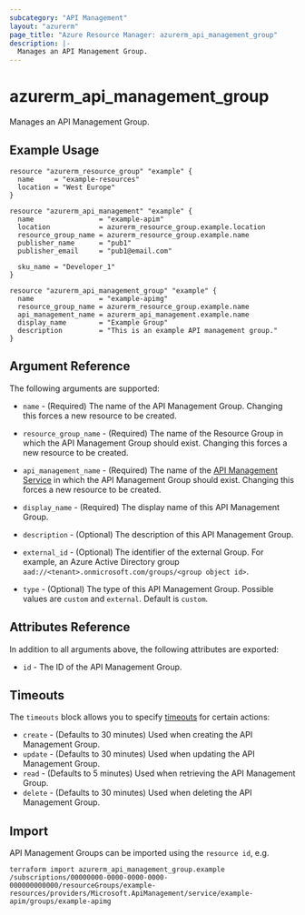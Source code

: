 ```yaml
---
subcategory: "API Management"
layout: "azurerm"
page_title: "Azure Resource Manager: azurerm_api_management_group"
description: |-
  Manages an API Management Group.
---
```


# azurerm_api_management_group

Manages an API Management Group.

## Example Usage

```hcl
resource "azurerm_resource_group" "example" {
  name     = "example-resources"
  location = "West Europe"
}

resource "azurerm_api_management" "example" {
  name                = "example-apim"
  location            = azurerm_resource_group.example.location
  resource_group_name = azurerm_resource_group.example.name
  publisher_name      = "pub1"
  publisher_email     = "pub1@email.com"

  sku_name = "Developer_1"
}

resource "azurerm_api_management_group" "example" {
  name                = "example-apimg"
  resource_group_name = azurerm_resource_group.example.name
  api_management_name = azurerm_api_management.example.name
  display_name        = "Example Group"
  description         = "This is an example API management group."
}
```

## Argument Reference

The following arguments are supported:

* `name` - (Required) The name of the API Management Group. Changing this forces a new resource to be created.

* `resource_group_name` - (Required) The name of the Resource Group in which the API Management Group should exist. Changing this forces a new resource to be created.

* `api_management_name` - (Required) The name of the [API Management Service](api_management.html) in which the API Management Group should exist. Changing this forces a new resource to be created.

* `display_name` - (Required) The display name of this API Management Group.

* `description` - (Optional) The description of this API Management Group.

* `external_id` - (Optional) The identifier of the external Group. For example, an Azure Active Directory group `aad://<tenant>.onmicrosoft.com/groups/<group object id>`.

* `type` - (Optional) The type of this API Management Group. Possible values are `custom` and `external`. Default is `custom`.

## Attributes Reference

In addition to all arguments above, the following attributes are exported:

* `id` - The ID of the API Management Group.

## Timeouts

The `timeouts` block allows you to specify [timeouts](https://www.terraform.io/language/resources/syntax#operation-timeouts) for certain actions:

* `create` - (Defaults to 30 minutes) Used when creating the API Management Group.
* `update` - (Defaults to 30 minutes) Used when updating the API Management Group.
* `read` - (Defaults to 5 minutes) Used when retrieving the API Management Group.
* `delete` - (Defaults to 30 minutes) Used when deleting the API Management Group.

## Import

API Management Groups can be imported using the `resource id`, e.g.

```shell
terraform import azurerm_api_management_group.example /subscriptions/00000000-0000-0000-0000-000000000000/resourceGroups/example-resources/providers/Microsoft.ApiManagement/service/example-apim/groups/example-apimg
```
